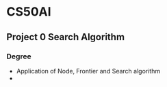 # CS50AI

## Project 0 Search Algorithm

### Degree
- Application of Node, Frontier and Search algorithm
- 
